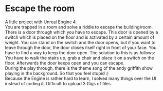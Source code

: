 # Escape the room
A little project with Unreal Engine 4.  
You are trapped in a room and solve a riddle to escape the building/room. There is a door through which you have to escape. This door is opened by a switch which is placed on the floor and is activated by a certain amount of weight. You can stand on the switch and the door opens, but if you want to leave through the door, the door closes itself right in front of your face. You have to find a way to keep the door open. The solution to this is as follows: You have to walk the stairs up, grab a chair and place it on a switch on the floor. Afterwards the door keeps open and you can escape.  
During the play through, there is the theme song of the andy griffith show playing in the background. So that you feel stupid :)   
Because the Engine is rather hard to learn, I solved many things over the UI instead of coding it. Difficult to upload 3 Gigs of files.
